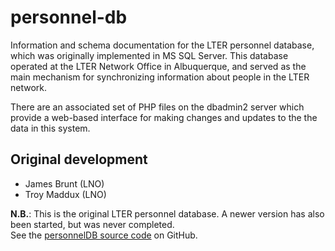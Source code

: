 # personnel-db

Information and schema documentation for the LTER personnel database, which
was originally implemented in MS SQL Server. This database operated at the LTER
Network Office in Albuquerque, and served as the main mechanism for synchronizing
information about people in the LTER network.

There are an associated set of PHP files on the dbadmin2 server which provide
a web-based interface for making changes and updates to the the data in this system.

## Original development
- James Brunt (LNO)
- Troy Maddux (LNO)

__N.B.__: This is the original LTER personnel database.  A newer version has also
been started, but was never completed.  
See the [personnelDB source code](https://github.com/lter/personnelDB/) on GitHub.
